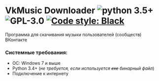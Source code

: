 VkMusic Downloader ![python 3.5+](https://img.shields.io/badge/python-3.5%2B-blue) ![GPL-3.0](https://img.shields.io/github/license/qwertyadrian/vk-music-downloader) [![Code style: Black](https://img.shields.io/badge/code%20style-black-000000.svg)](https://github.com/psf/black)
======================================================================================
Программа для скачивания музыки пользователей (сообществ) ВКонтакте

### Системные требования:
- ОС: Windows 7 и выше
- Python 3.4+ (_не требуется, если используется ~~exe~~  бинарный файл_)
- Подключение к интернету

